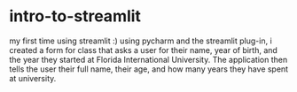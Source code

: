 # intro-to-streamlit
my first time using streamlit :)
using pycharm and the streamlit plug-in, i created a form for class that asks a user for their name, year of birth, and the year they started at Florida International University. The application then tells the user their full name, their age, and how many years they have spent at university.
